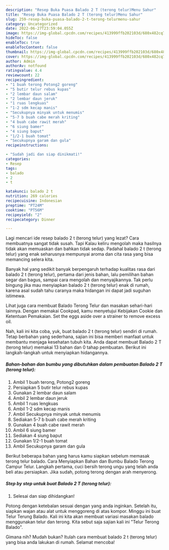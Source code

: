 ```yaml
---
description: "Resep Buka Puasa Balado 2 T (terong telur)Menu Sahur"
title: "Resep Buka Puasa Balado 2 T (terong telur)Menu Sahur"
slug: 259-resep-buka-puasa-balado-2-t-terong-telurmenu-sahur
category: Uncategorized
date: 2022-06-27T23:59:04.055Z
image: https://img-global.cpcdn.com/recipes/413999ffb202103d/680x482cq70/balado-2-t-terong-telur-foto-resep-utama.jpg
hideToc: false
enableToc: true
enableTocContent: false
thumbnail: https://img-global.cpcdn.com/recipes/413999ffb202103d/680x482cq70/balado-2-t-terong-telur-foto-resep-utama.jpg
cover: https://img-global.cpcdn.com/recipes/413999ffb202103d/680x482cq70/balado-2-t-terong-telur-foto-resep-utama.jpg
author: Admin
authorAv: notfound
ratingvalue: 4.4
reviewcount: 22
recipeingredient:
- "1 buah terong Potong2 goreng"
- "5 butir telur rebus kupas"
- "2 lembar daun salam"
- "2 lembar daun jeruk"
- "1 ruas lengkuas"
- "1-2 sdm kecap manis"
- "Secukupnya minyak untuk menumis"
- "5-7 b buah cabe merah kriting"
- "4 buah cabe rawit merah"
- "6 siung bamer"
- "4 siung baput"
- "1/2-1 buah tomat"
- "Secukupnya garam dan gula"
recipeinstructions:

- "Sudah jadi dan siap dinikmati!"
categories:
- Resep
tags:
- balado
- 2
- t

katakunci: balado 2 t 
nutrition: 269 calories
recipecuisine: Indonesian
preptime: "PT24M"
cooktime: "PT56M"
recipeyield: "2"
recipecategory: Dinner

---
```



Lagi mencari ide resep balado 2 t (terong telur) yang lezat? Cara membuatnya sangat tidak susah. Tapi Kalau keliru mengolah maka hasilnya tidak akan memuaskan dan bahkan tidak sedap. Padahal balado 2 t (terong telur) yang enak seharusnya mempunyai aroma dan cita rasa yang bisa memancing selera kita.


Banyak hal yang sedikit banyak berpengaruh terhadap kualitas rasa dari balado 2 t (terong telur), pertama dari jenis bahan, lalu pemilihan bahan segar dan bagus, sampai cara mengolah dan menyajikannya. Tak perlu bingung jika mau menyiapkan balado 2 t (terong telur) enak di rumah, karena asal sudah tahu caranya maka hidangan ini dapat jadi suguhan istimewa.

Lihat juga cara membuat Balado Terong Telur dan masakan sehari-hari lainnya. Dengan memakai Cookpad, kamu menyetujui Kebijakan Cookie dan Ketentuan Pemakaian. Set the eggs aside over a strainer to remove excess oil.


Nah, kali ini kita coba, yuk, buat balado 2 t (terong telur) sendiri di rumah. Tetap berbahan yang sederhana, sajian ini bisa memberi manfaat untuk membantu menjaga kesehatan tubuh kita. Anda dapat membuat Balado 2 T (terong telur) memakai 13 bahan dan 0 tahap pembuatan. Berikut ini langkah-langkah untuk menyiapkan hidangannya.

<!--inarticleads1-->

##### Bahan-bahan dan bumbu yang dibutuhkan dalam pembuatan Balado 2 T (terong telur):

1. Ambil 1 buah terong, Potong2 goreng
1. Persiapkan 5 butir telur rebus kupas
1. Gunakan 2 lembar daun salam
1. Ambil 2 lembar daun jeruk
1. Ambil 1 ruas lengkuas
1. Ambil 1-2 sdm kecap manis
1. Ambil Secukupnya minyak untuk menumis
1. Sediakan 5-7 b buah cabe merah kriting
1. Gunakan 4 buah cabe rawit merah
1. Ambil 6 siung bamer
1. Sediakan 4 siung baput
1. Gunakan 1/2-1 buah tomat
1. Ambil Secukupnya garam dan gula


Berikut beberapa bahan yang harus kamu siapkan sebelum memasak terong telur balado. Cara Menyiapkan Bahan dan Bumbu Balado Terong Campur Telur. Langkah pertama, cuci bersih terong ungu yang telah anda beli atau persiapkan. Jika sudah, potong terong dengan arah menyerong. 

<!--inarticleads2-->

##### Step by step untuk buat Balado 2 T (terong telur):


1. Selesai dan siap dihidangkan!

Potong dengan ketebalan sesuai dengan yang anda inginkan. Setelah itu, siapkan wajan atau alat untuk menggoreng di atas kompor. Minggu ini buat Telur Terung Balado. Kali ini kita akan membuat variasi masakan balado menggunakan telur dan terong. Kita sebut saja sajian kali ini &#34;Telur Terong Balado&#34;. 

Gimana nih? Mudah bukan? Itulah cara membuat balado 2 t (terong telur) yang bisa anda lakukan di rumah. Selamat mencoba!
